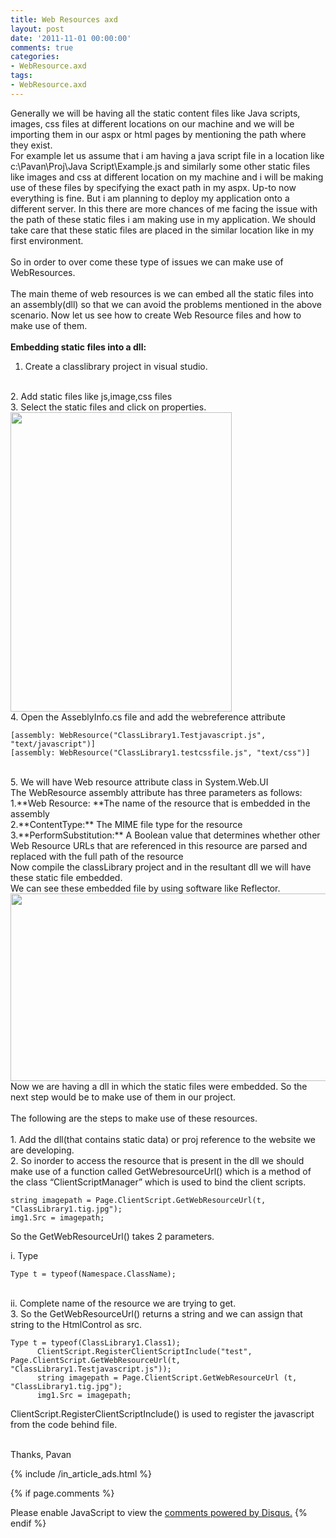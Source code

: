 ```yaml
---
title: Web Resources axd
layout: post
date: '2011-11-01 00:00:00'
comments: true
categories:
- WebResource.axd
tags:
- WebResource.axd
---
```


Generally we will be having all the static content files like Java scripts, images, css files at different locations on our machine and we will be importing them in our aspx or html pages by mentioning the path where they exist.
<br/>
For example let us assume that i am having a java script file in a location like c:\Pavan\Proj\Java Script\Example.js and similarly some other static files like images and css at different location on my machine and i will be making use of these files by specifying the exact path in my aspx. Up-to now everything is fine. But i am planning to deploy my application onto a different server. In this there are more chances of me facing the issue with the path of these static files i am making use in my application. We should take care that these static files are placed in the similar location like in my first environment.
<br/><br/>
So in order to over come these type of issues we can make use of WebResources.
<br/><br/>
The main theme of web resources is we can embed all the static files into an assembly(dll) so that we can avoid the problems mentioned in the above scenario. Now let us see how to create Web Resource files and how to make use of them.
<br/><br/>
**Embedding static files into a dll:**
<br/>
1. Create a classlibrary project in visual studio.
<br/>
2. Add static files like js,image,css files
<br/>
3. Select the static files and click on properties.
<br/>
<img src="{{ site.baseurl }}/assets/images/posts/webresource/1.jpg"  alt="" style="width: 354px;height: 479px"/>
<br/>
4. Open the AsseblyInfo.cs file and add the webreference attribute

```
[assembly: WebResource("ClassLibrary1.Testjavascript.js", "text/javascript")]
[assembly: WebResource("ClassLibrary1.testcssfile.js", "text/css")]
```

<br/>
5. We will have Web resource attribute class in System.Web.UI<br/>
The WebResource assembly attribute has three parameters as follows:<br/>
1.**Web Resource: **The name of the resource that is embedded in the assembly<br/>
2.**ContentType:** The MIME file type for the resource<br/>
3.**PerformSubstitution:** A Boolean value that determines whether other Web Resource URLs that are referenced in this resource are parsed and replaced with the full path of the resource<br/>
Now compile the classLibrary project and in the resultant dll we will have these static file embedded.<br/>
We can see these embedded file by using software like Reflector.<br/>

<img src="{{ site.baseurl }}/assets/images/posts/webresource/2.jpg"  alt="" style="width: 700px;height: 300px;"/>
<br/>
Now we are having a dll in which the static files were embedded. So the next step would be to make use of them in our project.
<br/><br/>
The following are the steps to make use of these resources.
<br/><br/>
1. Add the dll(that contains static data) or proj reference to the website we are developing.
<br/>
2. So inorder to access the resource that is present in the dll we should make use of a function called GetWebresourceUrl() which is  a method of the class “ClientScriptManager” which is used to bind the client scripts.

```
string imagepath = Page.ClientScript.GetWebResourceUrl(t, "ClassLibrary1.tig.jpg");
img1.Src = imagepath;
```

So the GetWebResourceUrl() takes 2 parameters.<br/>

i. Type
```
Type t = typeof(Namespace.ClassName);
```
<br/>
ii. Complete name of the resource we are trying to get.
<br/>
3. So the GetWebResourceUrl() returns a string and we can assign that string to the HtmlControl as src.
<br/>

```
Type t = typeof(ClassLibrary1.Class1);
      ClientScript.RegisterClientScriptInclude("test", Page.ClientScript.GetWebResourceUrl(t, "ClassLibrary1.Testjavascript.js"));
      string imagepath = Page.ClientScript.GetWebResourceUrl (t, "ClassLibrary1.tig.jpg");
      img1.Src = imagepath;

```

ClientScript.RegisterClientScriptInclude() is used to register the javascript from the code behind file.

<br/>
Thanks,
Pavan

{% include /in_article_ads.html %}

{% if page.comments %}
<div id="disqus_thread"></div>
<script>

/**
*  RECOMMENDED CONFIGURATION VARIABLES: EDIT AND UNCOMMENT THE SECTION BELOW TO INSERT DYNAMIC VALUES FROM YOUR PLATFORM OR CMS.
*  LEARN WHY DEFINING THESE VARIABLES IS IMPORTANT: https://disqus.com/admin/universalcode/#configuration-variables*/

var disqus_config = function () {
this.page.identifier = 03242019318; // Replace PAGE_IDENTIFIER with your page's unique identifier variable
};

(function() { // DON'T EDIT BELOW THIS LINE
var d = document, s = d.createElement('script');
s.src = 'https://xyzcoder1.disqus.com/embed.js';
s.setAttribute('data-timestamp', +new Date());
(d.head || d.body).appendChild(s);
})();
</script>
<noscript>Please enable JavaScript to view the <a href="https://disqus.com/?ref_noscript">comments powered by Disqus.</a></noscript>
{% endif %}